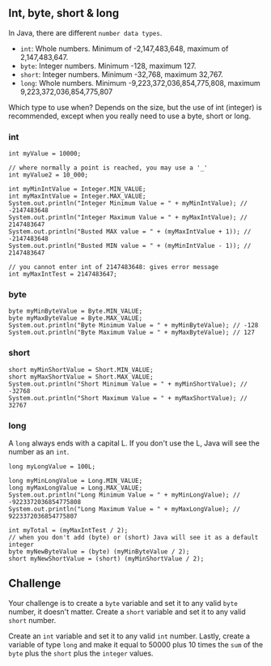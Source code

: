 ## Int, byte, short & long

In Java, there are different `number data types`.

- `int`: Whole numbers. Minimum of -2,147,483,648, maximum of 2,147,483,647.
- `byte`: Integer numbers. Minimum -128, maximum 127.
- `short`: Integer numbers. Minimum -32,768, maximum 32,767.
- `long`: Whole numbers. Minimum -9,223,372,036,854,775,808, maximum 9,223,372,036,854,775,807

Which type to use when? Depends on the size, but the use of int (integer) is recommended, except when you really need to
use a byte, short or long.

### int

    int myValue = 10000;
    
    // where normally a point is reached, you may use a '_'
    int myValue2 = 10_000;
    
    int myMinIntValue = Integer.MIN_VALUE;
    int myMaxIntValue = Integer.MAX_VALUE;
    System.out.println("Integer Minimum Value = " + myMinIntValue); // -2147483648
    System.out.println("Integer Maximum Value = " + myMaxIntValue); // 2147483647
    System.out.println("Busted MAX value = " + (myMaxIntValue + 1)); // -2147483648
    System.out.println("Busted MIN value = " + (myMinIntValue - 1)); // 2147483647
    
    // you cannot enter int of 2147483648: gives error message
    int myMaxIntTest = 2147483647;

### byte

    byte myMinByteValue = Byte.MIN_VALUE;
    byte myMaxByteValue = Byte.MAX_VALUE;
    System.out.println("Byte Minimum Value = " + myMinByteValue); // -128
    System.out.println("Byte Maximum Value = " + myMaxByteValue); // 127

### short

    short myMinShortValue = Short.MIN_VALUE;
    short myMaxShortValue = Short.MAX_VALUE;
    System.out.println("Short Minimum Value = " + myMinShortValue); // -32768
    System.out.println("Short Maximum Value = " + myMaxShortValue); // 32767

### long

A `long` always ends with a capital L. If you don't use the L, Java will see the number as an `int`.

    long myLongValue = 100L;
    
    long myMinLongValue = Long.MIN_VALUE;
    long myMaxLongValue = Long.MAX_VALUE;
    System.out.println("Long Minimum Value = " + myMinLongValue); // -9223372036854775808
    System.out.println("Long Maximum Value = " + myMaxLongValue); // 9223372036854775807
    
    int myTotal = (myMaxIntTest / 2);
    // when you don't add (byte) or (short) Java will see it as a default integer
    byte myNewByteValue = (byte) (myMinByteValue / 2);
    short myNewShortValue = (short) (myMinShortValue / 2);

## Challenge

Your challenge is to create a `byte` variable and set it to any valid `byte` number, it doesn't matter. Create a `short`
variable and set it to any valid `short` number.

Create an `int` variable and set it to any valid `int` number. Lastly, create a variable of type `long` and make it
equal to 50000 plus 10 times the `sum` of the `byte` plus the `short` plus the `integer` values.
